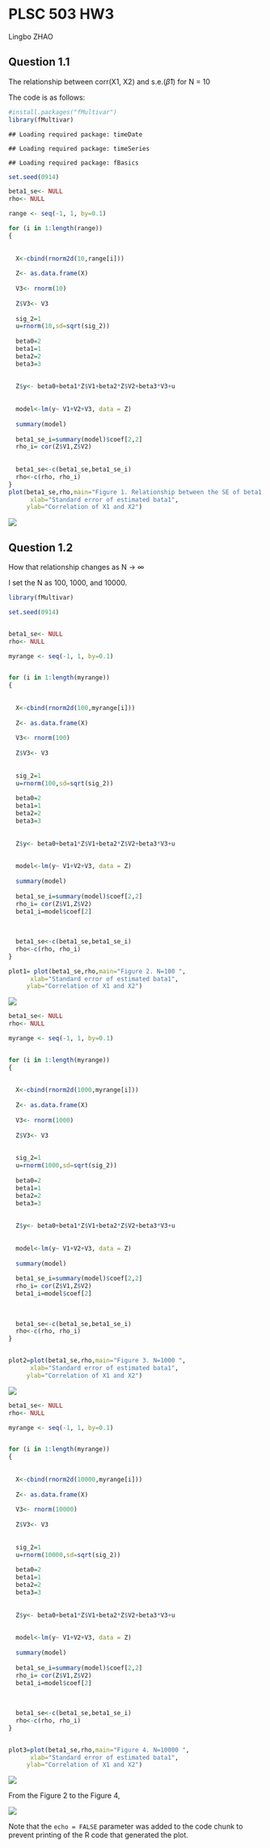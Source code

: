 PLSC 503 HW3
================
Lingbo ZHAO

## Question 1.1

The relationship between corr(X1, X2) and s.e.(*β̂*1) for N = 10

The code is as follows:

``` r
#install.packages("fMultivar")
library(fMultivar)
```

    ## Loading required package: timeDate

    ## Loading required package: timeSeries

    ## Loading required package: fBasics

``` r
set.seed(0914)

beta1_se<- NULL 
rho<- NULL

range <- seq(-1, 1, by=0.1)

for (i in 1:length(range))
{
  
  
  X<-cbind(rnorm2d(10,range[i]))
  
  Z<- as.data.frame(X)
  
  V3<- rnorm(10)
  
  Z$V3<- V3
  
  sig_2=1 
  u=rnorm(10,sd=sqrt(sig_2))
  
  beta0=2
  beta1=1
  beta2=2 
  beta3=3
  
  
  Z$y<- beta0+beta1*Z$V1+beta2*Z$V2+beta3*V3+u
  
  
  model<-lm(y~ V1+V2+V3, data = Z)
  
  summary(model)
  
  beta1_se_i=summary(model)$coef[2,2]
  rho_i= cor(Z$V1,Z$V2)
  
  
  beta1_se<-c(beta1_se,beta1_se_i)
  rho<-c(rho, rho_i)
}
plot(beta1_se,rho,main="Figure 1. Relationship between the SE of beta1 and correlation of X1X2 ",
      xlab="Standard error of estimated bata1", 
     ylab="Correlation of X1 and X2")
```

![](Figs/cars-1.png)<!-- -->

## Question 1.2

How that relationship changes as N → ∞

I set the N as 100, 1000, and 10000.

``` r
library(fMultivar)

set.seed(0914)


beta1_se<- NULL 
rho<- NULL

myrange <- seq(-1, 1, by=0.1)


for (i in 1:length(myrange))
{
  
  
  X<-cbind(rnorm2d(100,myrange[i]))
  
  Z<- as.data.frame(X)
  
  V3<- rnorm(100)
  
  Z$V3<- V3
  
  
  sig_2=1 
  u=rnorm(100,sd=sqrt(sig_2))
  
  beta0=2
  beta1=1
  beta2=2 
  beta3=3
  
  
  Z$y<- beta0+beta1*Z$V1+beta2*Z$V2+beta3*V3+u
  
  
  model<-lm(y~ V1+V2+V3, data = Z)
  
  summary(model)
  
  beta1_se_i=summary(model)$coef[2,2]
  rho_i= cor(Z$V1,Z$V2)
  beta1_i=model$coef[2]
  
  
  
  beta1_se<-c(beta1_se,beta1_se_i)
  rho<-c(rho, rho_i)
}

plot1= plot(beta1_se,rho,main="Figure 2. N=100 ",
      xlab="Standard error of estimated bata1", 
     ylab="Correlation of X1 and X2")
```

![](Figs/question12-1.png)<!-- -->

``` r
beta1_se<- NULL 
rho<- NULL

myrange <- seq(-1, 1, by=0.1)


for (i in 1:length(myrange))
{
  
  
  X<-cbind(rnorm2d(1000,myrange[i]))
  
  Z<- as.data.frame(X)
  
  V3<- rnorm(1000)
  
  Z$V3<- V3
  
  
  sig_2=1 
  u=rnorm(1000,sd=sqrt(sig_2))
  
  beta0=2
  beta1=1
  beta2=2 
  beta3=3
  
  
  Z$y<- beta0+beta1*Z$V1+beta2*Z$V2+beta3*V3+u
  
  
  model<-lm(y~ V1+V2+V3, data = Z)
  
  summary(model)
  
  beta1_se_i=summary(model)$coef[2,2]
  rho_i= cor(Z$V1,Z$V2)
  beta1_i=model$coef[2]
  
  
  
  beta1_se<-c(beta1_se,beta1_se_i)
  rho<-c(rho, rho_i)
}


plot2=plot(beta1_se,rho,main="Figure 3. N=1000 ",
      xlab="Standard error of estimated bata1", 
     ylab="Correlation of X1 and X2")
```

![](Figs/question12-2.png)<!-- -->

``` r
beta1_se<- NULL 
rho<- NULL

myrange <- seq(-1, 1, by=0.1)


for (i in 1:length(myrange))
{
  
  
  X<-cbind(rnorm2d(10000,myrange[i]))
  
  Z<- as.data.frame(X)
  
  V3<- rnorm(10000)
  
  Z$V3<- V3
  
  
  sig_2=1 
  u=rnorm(10000,sd=sqrt(sig_2))
  
  beta0=2
  beta1=1
  beta2=2 
  beta3=3
  
  
  Z$y<- beta0+beta1*Z$V1+beta2*Z$V2+beta3*V3+u
  
  
  model<-lm(y~ V1+V2+V3, data = Z)
  
  summary(model)
  
  beta1_se_i=summary(model)$coef[2,2]
  rho_i= cor(Z$V1,Z$V2)
  beta1_i=model$coef[2]
  
  
  
  beta1_se<-c(beta1_se,beta1_se_i)
  rho<-c(rho, rho_i)
}


plot3=plot(beta1_se,rho,main="Figure 4. N=10000 ",
      xlab="Standard error of estimated bata1", 
     ylab="Correlation of X1 and X2")
```

![](Figs/question12-3.png)<!-- -->

From the Figure 2 to the Figure 4,

![](Figs/pressure-1.png)<!-- -->

Note that the `echo = FALSE` parameter was added to the code chunk to
prevent printing of the R code that generated the plot.

